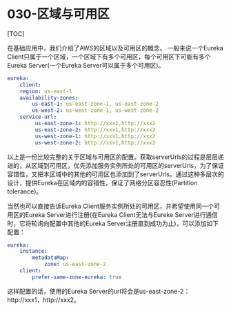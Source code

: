 # 030-区域与可用区

[TOC]

在基础应用中，我们介绍了AWS的区域以及可用区的概念。
一般来说一个Eureka Client只属于一个区域，一个区域下有多个可用区，每个可用区下可能有多个Eureka Server(一个Eureka Server可以属于多个可用区)。

```yaml
eureka:
    client:
    region: us-east-1
    availability-zones:
        us-east-1: us-east-zone-1, us-east-zone-2
        us-west-2: us-west-zone-1, us-west-zone-2
    service-url:
         us-east-zone-1: http://xxx1,http://xxx2
         us-east-zone-2: http://xxx1,http://xxx2
         us-west-zone-1: http://xxx1,http://xxx2
         us-west-zone-2: http://xxx1,http://xxx2
```

以上是一份比较完整的关于区域与可用区的配置。获取serverUrls的过程是层层递进的，从区域到可用区，优先添加服务实例所处的可用区的serverUrls，为了保证容错性，又把本区域中的其他的可用区也添加到了serverUrls。通过这种多层次的设计，提供Eureka在区域内的容错性，保证了网络分区容忍性(Partition tolerance)。

当然也可以直接告诉Eureka Client服务实例所处的可用区，并希望使用同一个可用区的Eureka Server进行注册(在Eureka Client无法与Eureke Server进行通信时，它将轮询向配置中其他的Eureka Server注册直到成功为止)，可以添加如下配置：

```yaml
eureka:
    instance:
        metadataMap:
            zone: us-east-zone-2
    client:
        prefer-same-zone-eureka: true
```





这样配置的话，使用的Eureka Server的url将会是us-east-zone-2：http://xxx1，http://xxx2。